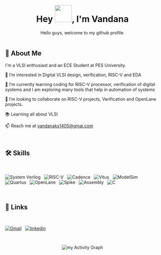 <h1 align="center">Hey <img src="https://github.com/NoobMahbub/NoobMahbub/blob/main/Wave.gif" height="55px" width="55px">, I'm Vandana</h1>

<div align='center'>
Hello guys, welcome to my github profile.
</div>

<br/>

## 🚀 About Me

I'm a VLSI enthusiast and an ECE Student at PES University.

👀 I’m interested in Digital VLSI design, verification, RISC-V and EDA

🌱 I’m currently learning coding for RISC-V processor, verification of digital systems and I am exploring many tools that help in automation of systems

💞️ I’m looking to collaborate on RISC-V projects, Verification and OpenLane projects.

📚 Learning all about VLSI

📫 Reach me at vandanaks1405@gmai.com

<br />

## 🛠 Skills

<br/>

![System Verilog](https://img.shields.io/badge/System-Verliog-%2320232a.svg?style=for-the-badge)&nbsp;&nbsp;
![RISC-V](https://img.shields.io/badge/RISC-V-A020F0?style=for-the-badge)&nbsp;&nbsp;
![Cadence](	https://img.shields.io/badge/Cadence-4EA94B?style=for-the-badge)&nbsp;&nbsp;
![Vitus](https://img.shields.io/badge/Vitus-0000FF?style=for-the-badge)&nbsp;&nbsp;
![ModelSim](https://img.shields.io/badge/ModelSim-FFC0CB?style=for-the-badge)&nbsp;&nbsp;
![Quartus](https://img.shields.io/badge/Quartus-43853D?style=for-the-badge)&nbsp;&nbsp;
![OpenLane](https://img.shields.io/badge/OpenLane-F7DF1E?style=for-the-badge)&nbsp;&nbsp;
![Spike](	https://img.shields.io/badge/Spike-39457E?style=for-the-badge)&nbsp;&nbsp;
![Assembly](https://img.shields.io/badge/Assembly-F2334A?style=for-the-badge)&nbsp;&nbsp;
![C](https://img.shields.io/badge/c-%2300599C.svg?style=for-the-badge)&nbsp;&nbsp;


<br />

## 🔗 Links

<br/>

<!-- [![portfolio](https://img.shields.io/badge/my_portfolio-000?style=for-the-badge&logo=ko-fi&logoColor=white)](https://thecoderash.github.io/)&nbsp;&nbsp; -->
[![Gmail](https://img.shields.io/badge/Gmail-D14836?style=for-the-badge&logo=gmail&logoColor=white)](mailto:vandanaks1405@gmail.com)&nbsp;&nbsp;
[![linkedin](https://img.shields.io/badge/linkedin-0A66C2?style=for-the-badge&logo=linkedin&logoColor=white)](https://www.linkedin.com/in/vandana-k-s-885579231/)&nbsp;&nbsp;

<br />

<div align='center'>

![my Activity Graph](https://activity-graph.herokuapp.com/graph?username=ks-vandana&theme=react-dark&hide_border=true&area=true)

<br />
<!-- ![my's GitHub stats](https://github-readme-stats.vercel.app/api?username=thecoderash&show_icons=true&theme=github_dark) -->

</div>
